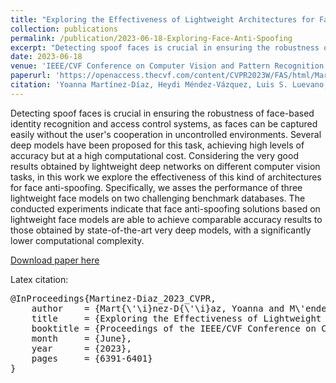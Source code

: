```yaml
---
title: "Exploring the Effectiveness of Lightweight Architectures for Face Anti-Spoofing"
collection: publications
permalink: /publication/2023-06-18-Exploring-Face-Anti-Spoofing
excerpt: "Detecting spoof faces is crucial in ensuring the robustness of face-based identity recognition and access control systems, as faces can be captured easily without the user's cooperation in uncontrolled environments. Several deep models have been proposed for this task, achieving high levels of accuracy but at a high computational cost. Considering the very good results obtained by lightweight deep networks on different computer vision tasks, in this work we explore the effectiveness of this kind of architectures for face anti-spoofing. Specifically, we asses the performance of three lightweight face models on two challenging benchmark databases. The conducted experiments indicate that face anti-spoofing solutions based on lightweight face models are able to achieve comparable accuracy results to those obtained by state-of-the-art very deep models, with a significantly lower computational complexity."
date: 2023-06-18
venue: 'IEEE/CVF Conference on Computer Vision and Pattern Recognition (CVPR) Workshops 2023'
paperurl: 'https://openaccess.thecvf.com/content/CVPR2023W/FAS/html/Martinez-Diaz_Exploring_the_Effectiveness_of_Lightweight_Architectures_for_Face_Anti-Spoofing_CVPRW_2023_paper.html'
citation: 'Yoanna Martínez-Díaz, Heydi Méndez-Vázquez, Luis S. Luevano, Miguel Gonzalez-Mendoza. "Exploring the Effectiveness of Lightweight Architectures for Face Anti-Spoofing". Proceedings of the IEEE/CVF Conference on Computer Vision and Pattern Recognition (CVPR) Workshops, 2023, pp. 6391-6401'
---
```

Detecting spoof faces is crucial in ensuring the robustness of face-based identity recognition and access control systems, as faces can be captured easily without the user's cooperation in uncontrolled environments. Several deep models have been proposed for this task, achieving high levels of accuracy but at a high computational cost. Considering the very good results obtained by lightweight deep networks on different computer vision tasks, in this work we explore the effectiveness of this kind of architectures for face anti-spoofing. Specifically, we asses the performance of three lightweight face models on two challenging benchmark databases. The conducted experiments indicate that face anti-spoofing solutions based on lightweight face models are able to achieve comparable accuracy results to those obtained by state-of-the-art very deep models, with a significantly lower computational complexity. 

[Download paper here](https://openaccess.thecvf.com/content/CVPR2023W/FAS/html/Martinez-Diaz_Exploring_the_Effectiveness_of_Lightweight_Architectures_for_Face_Anti-Spoofing_CVPRW_2023_paper.html)

<!-- Recommended citation: Yoanna Martínez-Díaz, Heydi Méndez-Vázquez, Luis S. Luevano, Miguel Gonzalez-Mendoza; Proceedings of the IEEE/CVF Conference on Computer Vision and Pattern Recognition (CVPR) Workshops, 2023, pp. 6391-6401 -->

Latex citation:
<pre>
@InProceedings{Martinez-Diaz_2023_CVPR,
    author    = {Mart{\'\i}nez-D{\'\i}az, Yoanna and M\'endez-V\'azquez, Heydi and Luevano, Luis S. and Gonzalez-Mendoza, Miguel},
    title     = {Exploring the Effectiveness of Lightweight Architectures for Face Anti-Spoofing},
    booktitle = {Proceedings of the IEEE/CVF Conference on Computer Vision and Pattern Recognition (CVPR) Workshops},
    month     = {June},
    year      = {2023},
    pages     = {6391-6401}
}
</pre>
